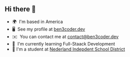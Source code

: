 ## Hi there 👋

* 🌍  I'm based in America
* 🖥️  See my profile at [ben3coder.dev](https://ben3coder.dev)
* ✉️  You can contact me at [contact@ben3coder.dev](mailto:contact@ben3coder:dev)
* 📖  I'm currently learning Full-Staack Development
* 🏫  I'm a student at [Nederland Indepdent School District](http://www.nederland.k12.tx.us/)

<!--
**benjitran2009/benjitran2009** is a ✨ _special_ ✨ repository because its `README.md` (this file) appears on your GitHub profile.

Here are some ideas to get you started:

- 🔭 I’m currently working on ...
- 🌱 I’m currently learning ...
- 👯 I’m looking to collaborate on ...
- 🤔 I’m looking for help with ...
- 💬 Ask me about ...
- 📫 How to reach me: ...
- 😄 Pronouns: ...
- ⚡ Fun fact: ...
-->

